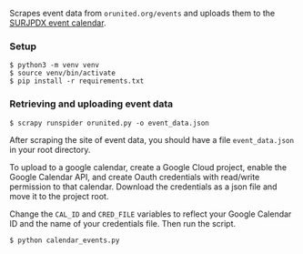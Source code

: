 Scrapes event data from `orunited.org/events` and uploads them to the [SURJPDX event calendar](https://www.surjpdx.com/calendar/surj-pdx-calendar/).

### Setup
```
$ python3 -m venv venv
$ source venv/bin/activate
$ pip install -r requirements.txt
```

### Retrieving and uploading event data
```
$ scrapy runspider orunited.py -o event_data.json
```

After scraping the site of event data, you should have a file `event_data.json` in your root directory.

To upload to a google calendar, create a Google Cloud project, enable the Google Calendar API, and create Oauth credentials with read/write permission to that calendar. Download the credentials as a json file and move it to the project root.

Change the `CAL_ID` and `CRED_FILE` variables to reflect your Google Calendar ID and the name of your credentials file. Then run the script.

```
$ python calendar_events.py
```

